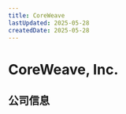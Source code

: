 ```yaml
---
title: CoreWeave
lastUpdated: 2025-05-28
createdDate: 2025-05-28
---
```


# CoreWeave, Inc.

## 公司信息

<DirectHireCompanyTable state="new-jersey" city="livingston" companyJsonFileName="coreweave" />
